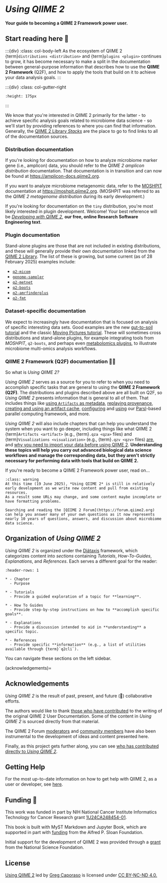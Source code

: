 # *Using QIIME 2*

**Your guide to becoming a QIIME 2 Framework power user.**

## Start reading here 👋

:::{div}
:class: col-body-left
As the ecosystem of QIIME 2 {term}`distributions <distribution>` and {term}`plugins <plugin>` continues to grow, it has become necessary to make a split in the documentation between general-purpose information that describes how to use the **QIIME 2 Framework** (Q2F), and how to apply the tools that build on it to achieve your data analysis goals.
:::

:::{div}
:class: col-gutter-right
<!-- Can't see to get both of these classes working at the same time -->
<!-- :class: dark:hidden --> 

```{image} _static/dwq2-light.png
:height: 175px
```
:::

<!--
:::{div}
:class: col-gutter-right
:class: hidden dark:block

```{image} _static/dwq2-dark.png
:height: 175px
```
:::
-->

We know that you're interested in QIIME 2 primarily for the latter - to achieve specific analysis goals related to microbiome data science - so we'll start by providing references to where you can find that information.
Generally, the [QIIME 2 Library *Stacks*](https://library.qiime2.org/docs) are the place to go to find links to all of the documentation sources.


### Distribution documentation

If you're looking for documentation on how to analyze microbiome marker gene (i.e., amplicon) data, you should refer to the *QIIME 2 amplicon distribution* documentation.
That documentation is in transition and can now be found at https://amplicon-docs.qiime2.org.

If you want to analyze microbiome metagenomic data, refer to the [MOSHPIT](https://doi.org/10.1101/2025.01.27.635007) documentation at https://moshpit.qiime2.org.
(MOSHPIT was referred to as the *QIIME 2 metagenome distribution* during its early development.)

If you're looking for documentation on the `tiny` distribution, you're most likely interested in plugin development.
Welcome!
Your best reference will be [*Developing with QIIME 2*](https://develop.qiime2.org), **our free, online Research Software Engineering text**.

### Plugin documentation

Stand-alone plugins are those that are not included in existing distributions, and these will generally provide their own documentation linked from the [QIIME 2 Library](https://library.qiime2.org).
The list of these is growing, but some current (as of 28 February 2025) examples include:
- [`q2-micom`](https://library.qiime2.org/plugin/micom-dev/q2-micom)
- [`genome-sampler`](https://library.qiime2.org/plugin/caporaso-lab/genome-sampler)
- [`q2-metnet`](https://library.qiime2.org/plugin/PlanesLab/q2-metnet)
- [`q2-boots`](https://library.qiime2.org/plugin/caporaso-lab/q2-boots)
- [`q2-amrfinderplus`](https://library.qiime2.org/plugin/bokulich-lab/q2-amrfinderplus)
- [`q2-fmt`](https://library.qiime2.org/plugin/qiime2/q2-fmt)

### Dataset-specific documentation

We expect to increasingly have documentation that is focused on analysis of specific interesting data sets.
Good examples are the new [gut-to-soil tutorial](https://gut-to-soil-tutorial.readthedocs.io/en/latest/) and the classic [Moving Pictures tutorial](https://moving-pictures-tutorial.readthedocs.io/en/latest/).
These will sometimes cross distributions and stand-alone plugins, for example integrating tools from *MOSHPIT*, `q2-boots`, and perhaps even [metabolomics plugins](https://doi.org/10.1038/s41596-024-01046-3), to illustrate microbiome multi-omics analysis workflows.

### QIIME 2 Framework (Q2F) documentation 💃🏻

So what is *Using QIIME 2?*

*Using QIIME 2* serves as a source for you to refer to when you need to accomplish specific tasks that are general to using the **QIIME 2 Framework (Q2F)**.
The distributions and plugins described above are all built on Q2F, so *Using QIIME 2* presents information that is general to all of them.
That includes things like [using `Artifacts` as metadata](#view-artifacts-as-metadata), [replaying provenance](https://github.com/caporaso-lab/using-qiime2/issues/13), [creating and using an artifact cache](#artifact-cache-tutorial), [configuring](#parallel-configuration) and [using](#parallel-tutorial) our [Parsl](http://parsl-project.org/)-based parallel computing framework, and more.

*Using QIIME 2* will also include chapters that can help you understand the system when you want to go deeper, including things like what QIIME 2 {term}`Artifacts <artifact>` (e.g., {term}`.qza <qza>` files) and {term}`Visualizations <visualization>` (e.g., {term}`.qzv <qzv>` files) [are](https://github.com/caporaso-lab/using-qiime2/issues/11), and [why you need to import your data before using QIIME 2](https://github.com/caporaso-lab/using-qiime2/issues/12).
**Understanding these topics will help you carry out advanced biological data science workflows and manage the corresponding data, but they aren't strictly necessary for performing data with tools that build on QIIME 2.**

If you're ready to become a QIIME 2 Framework power user, read on...


```{admonition} Development status of this content
:class: warning
At this time (19 June 2025), *Using QIIME 2* is still in relatively early development as we write new content and pull from existing resources.
As a result some URLs may change, and some content maybe incomplete or have formatting problems.

Searching and reading the [QIIME 2 Forum](https://forum.qiime2.org) can help you answer many of your own questions as it now represents nearly 10 years of questions, answers, and discussion about microbiome data science.
```

## Organization of *Using QIIME 2*

*Using QIIME 2* is organized under the [Diátaxis](https://diataxis.fr/) framework, which categorizes content into *sections* containing *Tutorials*, *How-To-Guides*, *Explanations*, and *References*.
Each serves a different goal for the reader:

```{list-table}
:header-rows: 1

* - Chapter
  - Purpose

* - Tutorials
  - Provide a guided exploration of a topic for **learning**.

* - How To Guides
  - Provide step-by-step instructions on how to **accomplish specific goals**.

* - Explanations
  - Provide a discussion intended to aid in **understanding** a specific topic.

* - References
  - Provide specific **information** (e.g., a list of utilities available through {term}`q2cli`).
```

You can navigate these sections on the left sidebar.

(acknowledgements)=
## Acknowledgements
*Using QIIME 2* is the result of past, present, and future (🤞) collaborative efforts.

The authors would like to thank [those who have contributed](https://github.com/qiime2/docs/graphs/contributors) to the writing of the original QIIME 2 User Documentation.
Some of the content in *Using QIIME 2* is sourced directly from that material.

The QIIME 2 Forum [moderators](https://forum.qiime2.org/g/q2-mods) and [community members](https://forum.qiime2.org/u?order=likes_received&period=all) have also been instrumental to the development of ideas and content presented here.

Finally, as this project gets further along, you can see [who has contributed directly to *Using QIIME 2*](https://github.com/caporaso-lab/using-qiime2/graphs/contributors).

## Getting Help
For the most up-to-date information on how to get help with QIIME 2, as a user or developer, see [here](https://github.com/qiime2/.github/blob/main/SUPPORT.md).

## Funding 🙏
This work was funded in part by NIH National Cancer Institute Informatics Technology for Cancer Research grant [1U24CA248454-01](https://reporter.nih.gov/project-details/9951750).

This book is built with MyST Markdown and Jupyter Book, which are supported in part with [funding](https://sloan.org/grant-detail/6620) from the Alfred P. Sloan Foundation.

Initial support for the development of QIIME 2 was provided through a [grant](https://www.nsf.gov/awardsearch/showAward?AWD_ID=1565100) from the National Science Foundation.

## License

 <p xmlns:cc="http://creativecommons.org/ns#" xmlns:dct="http://purl.org/dc/terms/"><a property="dct:title" rel="cc:attributionURL" href="https://use.qiime2.org">Using QIIME 2</a> led by <a rel="cc:attributionURL dct:creator" property="cc:attributionName" href="https://cap-lab.bio">Greg Caporaso</a> is licensed under <a href="https://creativecommons.org/licenses/by-nc-nd/4.0/?ref=chooser-v1" target="_blank" rel="license noopener noreferrer" style="display:inline-block;">CC BY-NC-ND 4.0.</p>